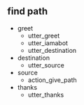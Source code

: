 ## find path
* greet
  - utter_greet
  - utter_iamabot
  - utter_destination  
* destination
  - utter_source
* source
  - action_give_path
* thanks
  - utter_thanks
